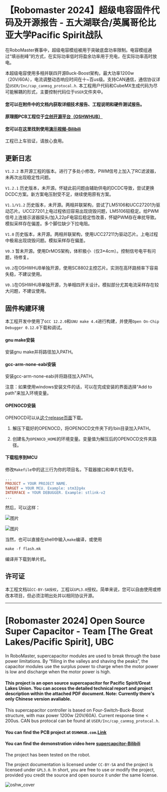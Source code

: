 # 【Robomaster 2024】超级电容固件代码及开源报告 - 五大湖联合/英属哥伦比亚大学Pacific Spirit战队

在RoboMaster赛事中，超级电容模组被用于突破底盘功率限制。电容模组通过“填谷削峰”的方式，在实际功率低时将盈余功率用于充电，在实际功率高时放电。

本超级电容使用多相并联四开源Buck-Boost架构，最大功率1200w（20V/60A），电流调整动态响应时间在十~百us级。支持CAN通信，通信协议详见``USER/Inc/cap_canmsg_protocal.h``. 本工程用户代码和CubeMX生成代码为尽可能解耦的形式，主要控制代码位于``USER``文件夹中。

#### 您可以在附件中的文档内获取详细技术报告、工程说明和硬件测试报告。 
#### 原理图PCB工程位于[立创开源平台（OSHWHUB）](https://oshwhub.com/ltyxh/psp-zhan-dui-duo-xiang-chao-dian)
#### 您可以在这里找到使用[演示视频-Bilibili](https://www.bilibili.com/video/BV1VtHreHE9r)

工程已上车验证，请放心食用。

## 更新日志

``V1.2.2`` 本开源工程的版本。进行了多处小修改，PWM信号上加入了RC滤波器，未再次出现稳定性问题。

``V1.2.1`` 历史版本，未开源。怀疑此前问题由辅助供电的DCDC导致，尝试更换DCDC方案。新方案电压耐受不足，继续使用原有方案。

``V1.1/V1.2`` 历史版本，未开源。两相并联架构，尝试了LM5106和UCC27201为驱动芯片。UCC27201上电过程依旧容易出现烧毁问题，LM5106较稳定。给PWM信号上连接示波器探头/加入22pF电容后稳定性改善，怀疑PWM存在串扰导致。模拟采样存在偏差。多个脚位缺少下拉电阻。

``V1.0`` 历史版本，未开源。两相并联架构，使用UCC27211为驱动芯片。上电过程中极易出现烧毁问题。模拟采样存在偏差。

``V0.3`` 暂未开源。使用DrMOS架构，体积极小（仅3*4cm）。控制信号电平有问题，待修复。

``V0.2``在OSHWHUB单独开源，使用SC8802主控芯片。实测在高环路频率下容易失稳，不建议使用。

``V0.1``在OSHWHUB单独开源，为单相四开关设计。模拟部分尤其电流采样存在较大问题，不建议使用。

## 固件构建环境

本工程开发中使用了``GCC 12.2.0``和``GNU make 4.4``进行构建，并使用``Open On-Chip Debugger 0.12.0``下载和调试。

#### gnu make安装
安装gnu make并将路径加入PATH。

#### gcc-arm-none-eabi安装
安装gcc-arm-none-eabi并将路径加入PATH。

注意：如果使用windows安装文件的话，可以在完成安装的界面选择“Add to path"来加入环境变量。

#### OPENOCD安装

OPENOCD可以从[这个release页面](https://github.com/openocd-org/openocd/releases)下载。

1. 解压下载好的OPENOCD，将OPENOCD文件夹下的/bin目录加入PATH。

2. 创建名为`OPENOCD_HOME`的环境变量。变量值为解压后的OPENOCD文件夹路径。

#### 下载程序到MCU
修改`Makefile`中的这三行为你的项目名，下载器接口和单片机型号。
```makefile
...
PROJECT = YOUR PROJECT NAME.
TARGET = YOUR MCU. Example: stm32g4x
INTERFACE = YOUR DEBUGGER. Example: stlink-v2
...
```
然后，可以这样：

![图片](https://github.com/user-attachments/assets/12337571-52ef-417b-bfb9-2b61b50ccb31)

![图片](https://github.com/user-attachments/assets/9e7da938-75a6-4fb1-ac71-7e1215893b5a)


当然，也可以直接在shell中输入`make`编译，或使用
```makefile
make -f flash.mk
```
编译并下载到单片机。

## 许可证

本工程文档以``CC-BY-SA授权``，工程以``GPL3.0``授权。简单来说，您可以自由使用或修改本项目，但必须注明出处并以相同协议开源。

---

# [Robomaster 2024] Open Source Super Capacitor - Team [The Great Lakes/Pacific Spirit], UBC
In RoboMaster, supercapacitor modules are used to break through the base power limitations. By “filling in the valleys and shaving the peaks”, the capacitor modules use the surplus power to charge when the motor power is low and discharge when the motor power is high.

#### This project is an open source supercapacitor for Pacific Spirit/Great Lakes Union. You can access the detailed technical report and project description within the attached PDF document. Note: Currently there's only Chinese version avaliable.
This supercapacitor controller is based on Four-Switch-Buck-Boost structure, with max power 1200w (20V/60A). Current response time < 200us. CAN bus protocal can be found at ``USER/Inc/cap_canmsg_protocal.h``.
#### You can find the PCB project at ``OSHWHUB.com``.[Link](https://oshwhub.com/ltyxh/psp-zhan-dui-duo-xiang-chao-dian)
#### You can find the demonstration video here [supercapcitor-Bilibili](https://www.bilibili.com/video/BV1VtHreHE9r)

The project has been tested on the robot.

The project documentation is licensed under ``CC-BY-SA`` and the project is licensed under ``GPL3.0``. In short, you are free to use or modify the project, provided you credit the source and open source it under the same license.


![oshw_cover](https://github.com/user-attachments/assets/11c34929-6fbd-4c02-ac69-c3f23819f20b)
